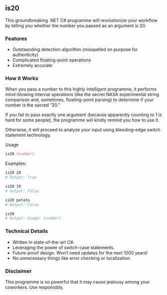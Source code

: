 ## is20
This groundbreaking .NET C# programme will revolutionize your workflow by telling you whether the number you passed as an argument is 20.

### Features
 - Outstasnding detection algorithm (misspelled on purpose for authenticity)
 - Complicated floating-point operations
 - Extremely accurate

### How it Works

When you pass a number to this highly intelligent programme, it performs mind-blowing internal operations (like the secret NASA experimental string comparison and, sometimes, floating-point parsing) to determine if your number is the sacred “20.”

If you fail to pass exactly one argument (because apparently counting to 1 is hard for some people), the programme will kindly remind you how to use it.

Otherwise, it will proceed to analyze your input using bleeding-edge switch statement technology.

Usage
```bash
is20 [number]
```

Examples:
```bash
is20 20
# Output: True

is20 19
# Output: False

is20 potato
# Output: False

is20
# Output: Usage: [number]
```

### Technical Details
 - Written in state-of-the-art C#.
 - Leveraging the power of switch-case statements.
 - Future-proof design. Won’t need updates for the next 1000 years!
 - No unnecessary things like error checking or localization.

### Disclaimer

This programme is so powerful that it may cause jealousy among your coworkers. Use responsibly.